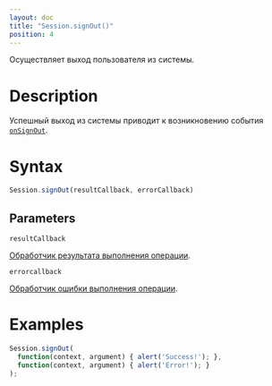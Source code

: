 ```yaml
---
layout: doc
title: "Session.signOut()"
position: 4
---
```


Осуществляет выход пользователя из системы.

# Description

Успешный выход из системы приводит к возникновению события [`onSignOut`](../Session.onSignOut).

# Syntax

```js
Session.signOut(resultCallback, errorCallback)
```

## Parameters

`resultCallback`

[Обработчик результата выполнения операции](../../Script/).

`errorcallback`

[Обработчик ошибки выполнения операции](../../Script/).

# Examples

```js
Session.signOut(
  function(context, argument) { alert('Success!'); },
  function(context, argument) { alert('Error!'); }
);
```
